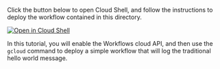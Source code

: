 Click the button below to open Cloud Shell, and follow the instructions to deploy the workflow contained in this directory.

[![Open in Cloud Shell](https://gstatic.com/cloudssh/images/open-btn.svg)](https://ssh.cloud.google.com/cloudshell/editor?cloudshell_git_repo=https%3A%2F%2Fgithub.com%2Fglaforge%2Fworkflows-demos&cloudshell_git_branch=master&cloudshell_open_in_editor=hello-world-workflow.yaml&cloudshell_workspace=open-in-cloudshell&cloudshell_tutorial=open-in-cloudshell/tutorial.md)

In this tutorial, you will enable the Workflows cloud API, and then use the `gcloud` command to deploy a simple workflow
that will log the traditional hello world message.
